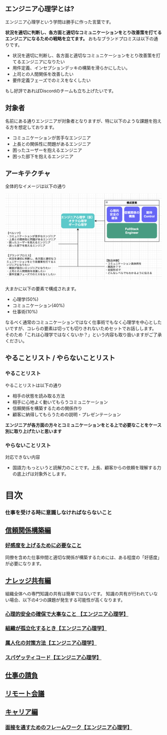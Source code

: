 



## エンジニア心理学とは?

エンジニア心理学という学問は勝手に作った言葉です。

**状況を適切に判断し、各方面と適切なコミュニケーションをとり改善策を打てるエンジニアになるための戦略を立てます。**
おもなブランドプロミスは以下の通りです。

- 状況を適切に判断し、各方面と適切なコミュニケーションをとり改善策を打てるエンジニアになりたい
- 用件定義、インセプションデッキの構築を滑らかにしたい。
- 上司との人間関係を改善したい
- 要件定義フェーズでのミスをなくしたい

もし好評であればDiscordのチームも立ち上げたいです。

## 対象者

名前にある通りエンジニアが対象者となりますが、特に以下のような課題を抱える方を想定しております。

- コミュニケーションが苦手なエンジニア
- 上長との関係性に問題があるエンジニア
- 困ったユーザーを抱えるエンジニア
- 困った部下を抱えるエンジニア


## アーキテクチャ

全体的なイメージは以下の通り

<img src="https://github.com/minegishirei/psy/blob/main/img/arch.png?raw=true">

大まかに以下の要素で構成されます。

- 心理学(50%)
- コミュニケーション(40%)
- 仕事術(10%)

なるべく通常のコミュニケーションではなく仕事術でもなく心理学を中心としたいですが、コレらの要素は切っても切りきれないためセットでお話しします。
そのため「これは心理学ではなくないか？」という内容も取り扱いますがご了承ください。


## やることリスト / やらないことリスト

### やることリスト

やることリストは以下の通り

- 相手の状態を読み取る方法
- 相手に心地よく動いてもらうコミュニケーション
- 信頼関係を構築するための関係作り
- 顧客に納得してもらうための説明・プレゼンテーション

**エンジニアが各方面の方々とコミュニケーションをとる上で必要なことをケース別に取り上げたいと思います**

### やらないことリスト

対応できない内容

- 国語力:もっというと読解力のことです。上長、顧客からの依頼を理解する力の底上げは対象外とします。




# 目次


### 仕事を受ける時に意識しなければならないこと


## [信頼関係構築編]()

### [好感度を上げるために必要なこと](https://qiita.com/minegishirei_v2/items/83894ad72808afdf8025)

同僚を含めた仕事仲間と適切な関係が構築するためには、ある程度の「好感度」が必要になります。


## [ナレッジ共有編]()

組織全体への専門知識の共有は簡単ではないです。
知識の共有が行われていない場合、以下の4つの課題が発生する可能性が高くなります。

### [心理的安全の確保で大事なこと 【エンジニア心理学】](https://qiita.com/minegishirei_v2/items/3cd88a58a00a2e29b3dc)





### [組織が孤立化するとき【エンジニア心理学】]()






### [属人化の対策方法【エンジニア心理学】]()


### [スパゲッティコード【エンジニア心理学】]()



## [仕事の請負]()



## [リモート会議]()





## [キャリア編]()


### [面接を通すためのフレームワーク【エンジニア心理学】]()





